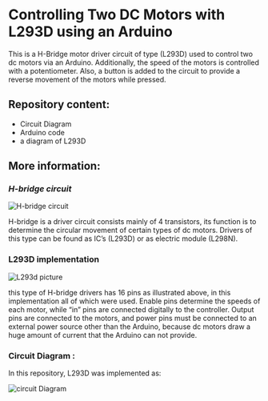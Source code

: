 # Controlling Two DC Motors with L293D using an Arduino


This is a H-Bridge motor driver circuit of type (L293D) used to control two dc motors via an Arduino. Additionally, the speed of the motors is controlled with a potentiometer. Also, a button is added to the circuit to provide a reverse movement of the motors while pressed.

## Repository content:
* Circuit Diagram 
* Arduino code
* a diagram of L293D

## More information:

### *H-bridge circuit*
![H-bridge circuit](https://www.circuitstoday.com/wp-content/uploads/2011/01/h-bridge-motor-driver.png)

H-bridge is a driver circuit consists mainly of 4 transistors, its function is to determine the circular movement of certain types of dc motors. Drivers of this type can be found as IC’s (L293D) or as electric module (L298N).

### L293D implementation 

![L293d picture](https://github.com/AbdullahAlshambri/H-Bridge-Circuit/blob/main/Circuit%20Diagram/L293D.jpg?raw=true)


this type of H-bridge drivers has 16 pins as illustrated above, in this implementation all of which were used. Enable pins determine the speeds of each motor, while “in” pins are connected digitally to the controller. Output pins are connected to the motors, and power pins must be connected to an external power source other than the Arduino, because dc motors draw a huge amount of current that the Arduino can not provide. 

### Circuit Diagram :

In this repository, L293D was implemented as:

![circuit Diagram](https://github.com/AbdullahAlshambri/H-Bridge-Circuit/blob/main/Circuit%20Diagram/Circuit%20Diagram.png?raw=true)
